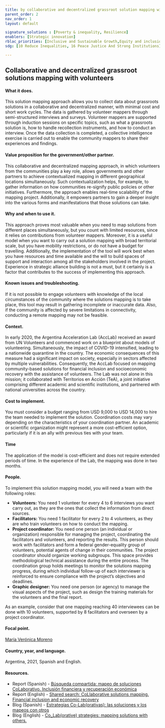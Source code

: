 ```yaml
---
title: by collaborative and decentralized grassroot solution mapping with volunteers
parent_order: 2
nav_order: 1
layout: default

signature_solutions : [Poverty & inequality, Resilience]
enablers: [Strategic innovation]
rblac_priorities: [Inclusive and Sustainable Growth,Equity and inclusion]
sdg: [10 Reduce Inequalities, 16 Peace Justice And Strong Institutions]

---
```

## Collaborative and decentralized grassroot solutions mapping with volunteers

#### What it does.
This solution mapping approach allows you to collect data about grassroots solutions in a collaborative and decentralized manner, with minimal cost and short work cycles. The data is gathered by volunteer mappers through semi-structured interviews and surveys. Volunteer mappers are supported through induction sessions on specific topics, such as what a grassroots solution is, how to handle recollection instruments, and how to conduct an interview. Once the data collection is completed, a collective intelligence exercise is carried out to enable the community mappers to share their experiences and findings.

#### Value proposition for the government/other partner. 
This collaborative and decentralized mapping approach, in which volunteers from the communities play a key role, allows governments and other partners to achieve contextualized mapping in different geographical locations simultaneously. Such contextualization helps, for example, to gather information on how communities re-signify public policies or other initiatives. Furthermore, the approach enables real-time scalability of the mapping project. Additionally, it empowers partners to gain a deeper insight into the various forms and manifestations that those solutions can take.

#### Why and when to use it. 
This approach proves most valuable when you need to map solutions from different places simultaneously, but you count with limited resources, since it relies on contributions from volunteer mappers. Moreover, it is a useful model when you want to carry out a solution mapping with broad territorial scale, but you have mobility restrictions, or do not have a budget for travelling. Additionally, the implementation of the tool will work best when you have resources and time available and the will to build spaces of support and interaction among all the stakeholders involved in the project. Experience in strategic alliance building is not a must, but it certainly is a factor that contributes to the success of implementing this approach.

#### Known issues and troubleshooting. 
If it is not possible to engage volunteers with knowledge of the local circumstances of the community where the solutions mapping is to take place, this tool may result in gathering incomplete or inaccurate data. Also, if the community is affected by severe limitations in connectivity, conducting a remote mapping may not be feasible.

#### Context. 
In early 2020, the Argentina Acceleration Lab (AccLab) received an award from UN Volunteers and commenced work on a blueprint about models of volunteering. Simultaneously, the impact of COVID-19 intensified, leading to a nationwide quarantine in the country. The economic consequences of this measure had a significant impact on society, especially in sectors affected by multiple vulnerabilities. Consequently, the AccLab focused on mapping community-based solutions for financial inclusion and socioeconomic recovery with the assistance of volunteers. The Lab was not alone in this mission; it collaborated with Territorios en Acción (TeA), a joint initiative comprising different academic and scientific institutions, and partnered with national universities across the country.

#### Cost to implement. 
You must consider a budget ranging from USD 9,000 to USD 14,000 to hire the team needed to implement the solution. Coordination costs may vary depending on the characteristics of your coordination partner. An academic or scientific organization might represent a more cost-efficient option, particularly if it is an ally with previous ties with your team. 

#### Time
The application of the model is cost-efficient and does not require extended periods of time. In the experience of the Lab, the mapping was done in two months.

#### People. 
To implement this solution mapping model, you will need a team with the following roles: 
- **Volunteers:** You need 1 volunteer for every 4 to 6 interviews you want carry out, as they are the ones that collect the information from direct sources. 
- **Facilitators:** You need 1 facilitator for every 2 to 4 volunteers, as they are who train volunteers on how to conduct the mapping.  
- **Project coordinator:** You need one person (an individual or organization) responsible for managing the project, coordinating the facilitators and volunteers, and reporting the results.  This person should work with facilitators and form a federal gender-equality group of volunteers, potential agents of change in their communities. The project coordinator should organize working subgroups. This space provides methodological technical assistance during the entire process. The coordination group holds meetings to monitor the solutions mapping progress, during which individual follow-up of each interviewer is reinforced to ensure compliance with the project’s objectives and deadlines.
- **Graphic designer:** You need one person (or agency) to manage the visual aspects of the project, such as design the training materials for the volunteers and the final report.

As an example, consider that one mapping reaching 40 interviewees can be done with 10 volunteers, supported by 8 facilitators and overseen by a project coordinator.

#### Focal point. 
[María Verónica Moreno](https://undp-accelerator-labs.github.io/Innovation-Toolkit-for-UNDP-Signature-Solutions/contributors/María%20Verónica%20Moreno.html)

#### Country, year, and language. 
Argentina, 2021, Spanish and English.

#### Resources. 
- Report (Spanish) - [Búsqueda compartida: mapeo de soluciones CoLaborativo. Inclusión financiera y recuperación económica](https://www.ar.undp.org/content/argentina/es/home/library/hiv_aids/MapeoColaborativo.html)
- Report (English) - [Shared search: CoLlaborative solutions mapping. Financial inclusion and economic recovery](https://www.ar.undp.org/content/argentina/es/home/library/hiv_aids/MapeoColaborativo.html)
- Blog (Spanish) - [Estrategias Co-Lab(orativas): las soluciones y los mapeos con otros](https://www.undp.org/es/argentina/blog/quienes-seran-los-plomeros-del-desarrollo)
- Blog (English) - [Co_Lab(orative) strategies: mapping solutions with others.](https://www.undp.org/es/argentina/blog/who-will-be-plumbers-development)
